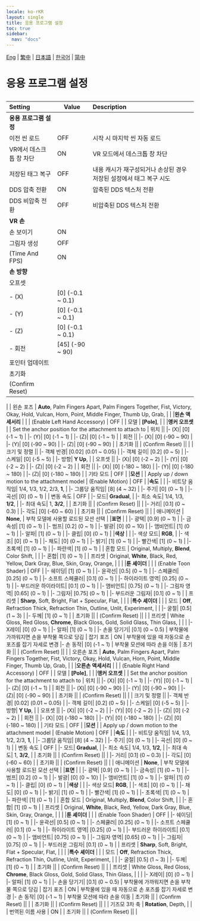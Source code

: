 ```yaml
---
locale: ko-rKR
layout: single
title: 응용 프로그램 설정
toc: true
sidebar:
  nav: "docs"
---
```

[Eng](/dancexr/menu/2025.4/system/application_settings.md) | [繁中](/tw/dancexr/menu/2025.4/system/application_settings.md) | [日本語](/jp/dancexr/menu/2025.4/system/application_settings.md) | [한국어](/kr/dancexr/menu/2025.4/system/application_settings.md) | [简中](/zh/dancexr/menu/2025.4/system/application_settings.md)
# 응용 프로그램 설정
## 
| Setting | Value | Description |
| :--- | --- | :--- |
|**응용 프로그램 설정** | | 
| 이전 씬 로드 | OFF | 시작 시 마지막 씬 자동 로드
| VR에서 데스크톱 창 차단 | ON | VR 모드에서 데스크톱 창 차단
| 저장된 태그 복구 | OFF | 내용 캐시가 재구성되거나 손상된 경우 저장된 설정에서 태그 복구 시도
| DDS 압축 전환 | ON | 압축된 DDS 텍스처 전환
| DDS 비압축 전환 | OFF | 비압축된 DDS 텍스처 전환
|**VR 손** | | 
| 손 보이기 | ON | 
| 그림자 생성 | OFF | 
| (Time And FPS) | ON | 
|**손 방향** | | 
| 오프셋 || 
|- (X)| [0] (-0.1 ~ 0.1) | 
|- (Y)| [0] (-0.1 ~ 0.1) | 
|- (Z)| [0] (-0.1 ~ 0.1) | 
|- 회전| [45] (-90 ~ 90) | 
| 포인터 업데이트 || 
| 초기화 || 
| (Confirm Reset) || 
|
| 왼손 포즈 |  **Auto**,  Palm Fingers Apart,  Palm Fingers Together,  Fist,  Victory,  Okay,  Hold,  Vulcan,  Horn,  Point,  Middle Finger,  Thumb Up,  Grab,  |  |
|**왼손 액세서리** | | 
| (Enable Left Hand Accessory) | OFF | 
| 모델 |  **[Pole]**,  |  |
|**앵커 오프셋** | | Set the anchor position for the attachment to attach to
| 위치 || 
|- (X)| [0] (-1 ~ 1) | 
|- (Y)| [0] (-1 ~ 1) | 
|- (Z)| [0] (-1 ~ 1) | 
| 회전 || 
|- (X)| [0] (-90 ~ 90) | 
|- (Y)| [0] (-90 ~ 90) | 
|- (Z)| [0] (-90 ~ 90) | 
| 초기화 || 
| (Confirm Reset) || 
|
| 크기 및 정렬 || 
|- 객체 반경| [0.02] (0.01 ~ 0.05) | 
|- 객체 길이| [0.2] (0 ~ 5) | 
|- 스케일| [0] (-5 ~ 5) | 
|- 방향|  **Y Up**,  | 
| 오프셋 || 
|- (X)| [0] (-2 ~ 2) | 
|- (Y)| [0] (-2 ~ 2) | 
|- (Z)| [0] (-2 ~ 2) | 
| 회전 || 
|- (X)| [0] (-180 ~ 180) | 
|- (Y)| [0] (-180 ~ 180) | 
|- (Z)| [0] (-180 ~ 180) | 
| 기타 모드 | OFF | 
|**모션** | | Apply up / down motion to the attachment model
| (Enable Motion) | OFF | 
|**속도** | | 
|- 비트당 움직임|  1/4,  1/3,  1/2,  2/3,  **1**,  | 
|- 그룹당 움직임| [8] (4 ~ 32) | 
|- 주기| [0] (0 ~ 1) | 
|- 곡선| [0] (0 ~ 1) | 
| 변동 속도 | OFF | 
|- 모드|  **Gradual**,  | 
|- 최소 속도|  1/4,  1/3,  **1/2**,  | 
|- 최대 속도|  1,  **3/2**,  | 
| 초기화 || 
| (Confirm Reset) || 
|
|- 거리| [0.1] (0 ~ 0.3) | 
|- 각도| [0] (-60 ~ 60) | 
| 초기화 || 
| (Confirm Reset) || 
|
| 애니메이션 |  **None**,  | 부착 모델에 사용할 로드된 모션 선택 |
|**표면** | | 
|- 광택| [0.9] (0 ~ 1) | 
|- 금속성| [1] (0 ~ 1) | 
|- 범프| [0.2] (0 ~ 1) | 
|- 발광| [0] (0 ~ 10) | 
|- 앰비언트| [1] (0 ~ 1) | 
|- 알파| [1] (0 ~ 1) | 
|- 클립| [0] (0 ~ 1) | 
|**색상** | | 
|- 색상 모드|  **RGB**,  | 
|- 색조| [0] (0 ~ 1) | 
|- 채도| [0] (0 ~ 1) | 
|- 밝기| [1] (0 ~ 1) | 
|- 빨간색| [1] (0 ~ 1) | 
|- 초록색| [1] (0 ~ 1) | 
|- 파란색| [1] (0 ~ 1) | 
| 혼합 모드 |  Original,  Multiply,  **Blend**,  Color Shift,  |  |
|- 혼합| [1] (0 ~ 1) | 
| 프리셋 |  Original,  **White**,  Black,  Red,  Yellow,  Dark Gray,  Blue,  Skin,  Gray,  Orange,  |  |
|
|**툰 셰이더** | | 
| (Enable Toon Shader) | OFF | 
|- 쉐이딩| [1] (0 ~ 1) | 
|- 윤곽선| [0.5] (0 ~ 1) | 
|- 스페큘러| [0.25] (0 ~ 1) | 
|- 소프트 스페큘러| [0.1] (0 ~ 1) | 
|- 하이라이트 영역| [0.25] (0 ~ 1) | 
|- 부드러운 하이라이트| [0.1] (0 ~ 1) | 
|- 앰비언트| [0.75] (0 ~ 1) | 
|- 그림자 영역| [0.65] (0 ~ 1) | 
|- 그림자| [0.75] (0 ~ 1) | 
|- 부드러운 그림자| [0.1] (0 ~ 1) | 
| 프리셋 |  **Sharp**,  Soft,  Bright,  Flat + Specular,  Flat,  |  |
|
|**특수 셰이더** | | 
| 모드 |  **Off**,  Refraction Thick,  Refraction Thin,  Outline,  Unlit,  Experiment,  |  |
|- 굴절| [0.5] (1 ~ 3) | 
|- 두께| [1] (0 ~ 1) | 
| 초기화 || 
| (Confirm Reset) || 
|
| 프리셋 |  White Gloss,  Red Gloss,  **Chrome**,  Black Gloss,  Gold,  Solid Glass,  Thin Glass,  |  |
|
|- X레이| [0] (0 ~ 1) | 
|- 알파| [1] (0 ~ 1) | 
|- 손을 당기기| [0.1] (0 ~ 0.5) | 부착물에 가까워지면 손을 부착물 쪽으로 당김
| 잡기 포즈 | ON | 부착물에 있을 때 자동으로 손 포즈를 잡기 자세로 변경
|- 손 동작| [0] (-1 ~ 1) | 부착물 모션에 따라 손을 이동
| 초기화 || 
| (Confirm Reset) || 
|
| 오른손 포즈 |  **Auto**,  Palm Fingers Apart,  Palm Fingers Together,  Fist,  Victory,  Okay,  Hold,  Vulcan,  Horn,  Point,  Middle Finger,  Thumb Up,  Grab,  |  |
|**오른손 액세서리** | | 
| (Enable Right Hand Accessory) | OFF | 
| 모델 |  **[Pole]**,  |  |
|**앵커 오프셋** | | Set the anchor position for the attachment to attach to
| 위치 || 
|- (X)| [0] (-1 ~ 1) | 
|- (Y)| [0] (-1 ~ 1) | 
|- (Z)| [0] (-1 ~ 1) | 
| 회전 || 
|- (X)| [0] (-90 ~ 90) | 
|- (Y)| [0] (-90 ~ 90) | 
|- (Z)| [0] (-90 ~ 90) | 
| 초기화 || 
| (Confirm Reset) || 
|
| 크기 및 정렬 || 
|- 객체 반경| [0.02] (0.01 ~ 0.05) | 
|- 객체 길이| [0.2] (0 ~ 5) | 
|- 스케일| [0] (-5 ~ 5) | 
|- 방향|  **Y Up**,  | 
| 오프셋 || 
|- (X)| [0] (-2 ~ 2) | 
|- (Y)| [0] (-2 ~ 2) | 
|- (Z)| [0] (-2 ~ 2) | 
| 회전 || 
|- (X)| [0] (-180 ~ 180) | 
|- (Y)| [0] (-180 ~ 180) | 
|- (Z)| [0] (-180 ~ 180) | 
| 기타 모드 | OFF | 
|**모션** | | Apply up / down motion to the attachment model
| (Enable Motion) | OFF | 
|**속도** | | 
|- 비트당 움직임|  1/4,  1/3,  1/2,  2/3,  **1**,  | 
|- 그룹당 움직임| [8] (4 ~ 32) | 
|- 주기| [0] (0 ~ 1) | 
|- 곡선| [0] (0 ~ 1) | 
| 변동 속도 | OFF | 
|- 모드|  **Gradual**,  | 
|- 최소 속도|  1/4,  1/3,  **1/2**,  | 
|- 최대 속도|  1,  **3/2**,  | 
| 초기화 || 
| (Confirm Reset) || 
|
|- 거리| [0.1] (0 ~ 0.3) | 
|- 각도| [0] (-60 ~ 60) | 
| 초기화 || 
| (Confirm Reset) || 
|
| 애니메이션 |  **None**,  | 부착 모델에 사용할 로드된 모션 선택 |
|**표면** | | 
|- 광택| [0.9] (0 ~ 1) | 
|- 금속성| [1] (0 ~ 1) | 
|- 범프| [0.2] (0 ~ 1) | 
|- 발광| [0] (0 ~ 10) | 
|- 앰비언트| [1] (0 ~ 1) | 
|- 알파| [1] (0 ~ 1) | 
|- 클립| [0] (0 ~ 1) | 
|**색상** | | 
|- 색상 모드|  **RGB**,  | 
|- 색조| [0] (0 ~ 1) | 
|- 채도| [0] (0 ~ 1) | 
|- 밝기| [1] (0 ~ 1) | 
|- 빨간색| [1] (0 ~ 1) | 
|- 초록색| [1] (0 ~ 1) | 
|- 파란색| [1] (0 ~ 1) | 
| 혼합 모드 |  Original,  Multiply,  **Blend**,  Color Shift,  |  |
|- 혼합| [1] (0 ~ 1) | 
| 프리셋 |  Original,  **White**,  Black,  Red,  Yellow,  Dark Gray,  Blue,  Skin,  Gray,  Orange,  |  |
|
|**툰 셰이더** | | 
| (Enable Toon Shader) | OFF | 
|- 쉐이딩| [1] (0 ~ 1) | 
|- 윤곽선| [0.5] (0 ~ 1) | 
|- 스페큘러| [0.25] (0 ~ 1) | 
|- 소프트 스페큘러| [0.1] (0 ~ 1) | 
|- 하이라이트 영역| [0.25] (0 ~ 1) | 
|- 부드러운 하이라이트| [0.1] (0 ~ 1) | 
|- 앰비언트| [0.75] (0 ~ 1) | 
|- 그림자 영역| [0.65] (0 ~ 1) | 
|- 그림자| [0.75] (0 ~ 1) | 
|- 부드러운 그림자| [0.1] (0 ~ 1) | 
| 프리셋 |  **Sharp**,  Soft,  Bright,  Flat + Specular,  Flat,  |  |
|
|**특수 셰이더** | | 
| 모드 |  **Off**,  Refraction Thick,  Refraction Thin,  Outline,  Unlit,  Experiment,  |  |
|- 굴절| [0.5] (1 ~ 3) | 
|- 두께| [1] (0 ~ 1) | 
| 초기화 || 
| (Confirm Reset) || 
|
| 프리셋 |  White Gloss,  Red Gloss,  **Chrome**,  Black Gloss,  Gold,  Solid Glass,  Thin Glass,  |  |
|
|- X레이| [0] (0 ~ 1) | 
|- 알파| [1] (0 ~ 1) | 
|- 손을 당기기| [0.1] (0 ~ 0.5) | 부착물에 가까워지면 손을 부착물 쪽으로 당김
| 잡기 포즈 | ON | 부착물에 있을 때 자동으로 손 포즈를 잡기 자세로 변경
|- 손 동작| [0] (-1 ~ 1) | 부착물 모션에 따라 손을 이동
| 초기화 || 
| (Confirm Reset) || 
|
| 초기화 || 
| (Confirm Reset) || 
|
| 기즈모 3차 축 |  **Rotation**,  Depth,  |  |
| 번역된 이름 사용 | ON | 
| 초기화 || 
| (Confirm Reset) || 
|
